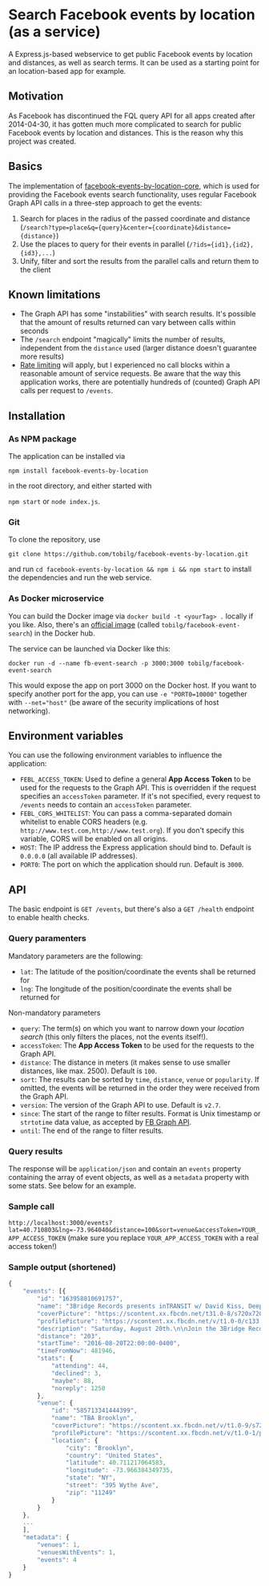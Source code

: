 # Search Facebook events by location (as a service)
A Express.js-based webservice to get public Facebook events by location and distances, as well as search terms. It can be used as a starting point for an location-based app for example. 

## Motivation
As Facebook has discontinued the FQL query API for all apps created after 2014-04-30, it has gotten much more complicated to search for public Facebook events by location and distances. This is the reason why this project was created.

## Basics
The implementation of [facebook-events-by-location-core](https://github.com/tobilg/facebook-events-by-location-core), which is used for providing the Facebook events search functionality, uses regular Facebook Graph API calls in a three-step approach to get the events: 

1. Search for places in the radius of the passed coordinate and distance (`/search?type=place&q={query}&center={coordinate}&distance={distance}`)
2. Use the places to query for their events in parallel (`/?ids={id1},{id2},{id3},...`)
3. Unify, filter and sort the results from the parallel calls and return them to the client

## Known limitations

* The Graph API has some "instabilities" with search results. It's possible that the amount of results returned can vary between calls within seconds
* The `/search` endpoint "magically" limits the number of results, independent from the `distance` used (larger distance doesn't guarantee more results)
* [Rate limiting](https://developers.facebook.com/docs/graph-api/advanced/rate-limiting) will apply, but I experienced no call blocks within a reasonable amount of service requests. Be aware that the way this application works, there are potentially hundreds of (counted) Graph API calls per request to `/events`.

## Installation

### As NPM package
The application can be installed via 

`npm install facebook-events-by-location`

in the root directory, and either started with 

`npm start` or `node index.js`.

### Git
To clone the repository, use

`git clone https://github.com/tobilg/facebook-events-by-location.git`

and run `cd facebook-events-by-location && npm i && npm start` to install the dependencies and run the web service.

### As Docker microservice
You can build the Docker image via `docker build -t <yourTag> .` locally if you like. Also, there's an [official image](https://hub.docker.com/r/tobilg/facebook-event-search/) (called `tobilg/facebook-event-search`) in the Docker hub.
 
The service can be launched via Docker like this:

`docker run -d --name fb-event-search -p 3000:3000 tobilg/facebook-event-search`

This would expose the app on port 3000 on the Docker host. If you want to specify another port for the app, you can use `-e "PORT0=10000"` together with `--net="host"` (be aware of the security implications of host networking). 

## Environment variables
You can use the following environment variables to influence the application:

* `FEBL_ACCESS_TOKEN`: Used to define a general **App Access Token** to be used for the requests to the Graph API. This is overridden if the request specifies an `accessToken` parameter. If it's not specified, every request to `/events` needs to contain an `accessToken` parameter.
* `FEBL_CORS_WHITELIST`: You can pass a comma-separated domain whitelist to enable CORS headers (e.g. `http://www.test.com,http://www.test.org`). If you don't specify this variable, CORS will be enabled on all origins.
* `HOST`: The IP address the Express application should bind to. Default is `0.0.0.0` (all available IP addresses).
* `PORT0`: The port on which the application should run. Default is `3000`.

## API
The basic endpoint is `GET /events`, but there's also a `GET /health` endpoint to enable health checks.

### Query paramenters

Mandatory parameters are the following:

* `lat`: The latitude of the position/coordinate the events shall be returned for
* `lng`: The longitude of the position/coordinate the events shall be returned for

Non-mandatory parameters

* `query`: The term(s) on which you want to narrow down your *location search* (this only filters the places, not the events itself!).
* `accessToken`: The **App Access Token** to be used for the requests to the Graph API.
* `distance`: The distance in meters (it makes sense to use smaller distances, like max. 2500). Default is `100`.
* `sort`: The results can be sorted by `time`, `distance`, `venue` or `popularity`. If omitted, the events will be returned in the order they were received from the Graph API.
* `version`: The version of the Graph API to use. Default is `v2.7`.
* `since`: The start of the range to filter results. Format is Unix timestamp or `strtotime` data value, as accepted by [FB Graph API](https://developers.facebook.com/docs/graph-api/using-graph-api#time).
* `until`: The end of the range to filter results.

### Query results
The response will be `application/json` and contain an `events` property containing the array of event objects, as well as a `metadata` property with some stats. See below for an example.

### Sample call

`http://localhost:3000/events?lat=40.710803&lng=-73.964040&distance=100&sort=venue&accessToken=YOUR_APP_ACCESS_TOKEN` (make sure you replace `YOUR_APP_ACCESS_TOKEN` with a real access token!)

### Sample output (shortened)

```javascript
{
	"events": [{
		"id": "163958810691757",
		"name": "3Bridge Records presents inTRANSIT w/ David Kiss, Deep Woods, Eric Shans",
		"coverPicture": "https://scontent.xx.fbcdn.net/t31.0-8/s720x720/13679859_10153862492796325_8533542782240254857_o.jpg",
		"profilePicture": "https://scontent.xx.fbcdn.net/v/t1.0-0/c133.0.200.200/p200x200/13872980_10153862492796325_8533542782240254857_n.jpg?oh=a46813bbf28ad7b8bffb88acd82c7c71&oe=581EF037",
		"description": "Saturday, August 20th.\n\nJoin the 3Bridge Records team for another night of sound and shenanigans - as we send Deep Woods & David Kiss out to Burning Man & belatedly celebrate Slav Ka's debut release on the label - \"Endless\" - out May 14th, featuring a remix by Mr. Shans.\n\nDavid Kiss (House of Yes)\nhttps://soundcloud.com/davidkiss\n\nDeep Woods (3Bridge Records)\nhttps://soundcloud.com/deep-woods\n\nEric Shans (3Bridge Records)\nhttps://soundcloud.com/eric-shans\n\nSlav Ka (3Bridge Records)\nhttps://soundcloud.com/slinkyslava\n\nFree before 12, $10 after (+ 1 comp well drink). $5 presale available on RA.\n\nhttps://www.residentadvisor.net/event.aspx?863815\n\nStay dope, Brooklyn.",
		"distance": "203",
		"startTime": "2016-08-20T22:00:00-0400",
		"timeFromNow": 481946,
		"stats": {
			"attending": 44,
			"declined": 3,
			"maybe": 88,
			"noreply": 1250
		},
		"venue": {
			"id": "585713341444399",
			"name": "TBA Brooklyn",
			"coverPicture": "https://scontent.xx.fbcdn.net/v/t1.0-9/s720x720/13932666_1397749103574148_4391608711361541993_n.png?oh=2d82be3a458d1ce9ac8fab47cdbc6e26&oe=585E6545",
			"profilePicture": "https://scontent.xx.fbcdn.net/v/t1.0-1/p200x200/12049351_1300865083262551_8221231831784471629_n.jpg?oh=a30798841ad60dfe5cfabaa4e803c3ad&oe=5854DFB9",
			"location": {
				"city": "Brooklyn",
				"country": "United States",
				"latitude": 40.711217064583,
				"longitude": -73.966384349735,
				"state": "NY",
				"street": "395 Wythe Ave",
				"zip": "11249"
			}
		}
	},
	... 
	],
	"metadata": {
		"venues": 1,
		"venuesWithEvents": 1,
		"events": 4
	}
}
```